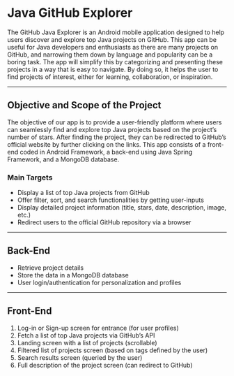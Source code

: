 # Java GitHub Explorer
The GitHub Java Explorer is an Android mobile application designed to help users discover and explore top Java projects on GitHub. This app can be useful for Java developers and enthusiasts as there are many projects on GitHub, and narrowing them down by language and popularity can be a boring task. The app will simplify this by categorizing and presenting these projects in a way that is easy to navigate. By doing so, it helps the user to find projects of interest, either for learning, collaboration, or inspiration.

---

## Objective and Scope of the Project
The objective of our app is to provide a user-friendly platform where users can seamlessly find and explore top Java projects based on the project’s number of stars. After finding the project, they can be redirected to GitHub’s official website by further clicking on the links. This app consists of a front-end coded in Android Framework, a back-end using Java Spring Framework, and a MongoDB database.

### Main Targets
- Display a list of top Java projects from GitHub
- Offer filter, sort, and search functionalities by getting user-inputs
- Display detailed project information (title, stars, date, description, image, etc.)
- Redirect users to the official GitHub repository via a browser

---

## Back-End
- Retrieve project details
- Store the data in a MongoDB database
- User login/authentication for personalization and profiles

---

## Front-End
1. Log-in or Sign-up screen for entrance (for user profiles)
2. Fetch a list of top Java projects via GitHub’s API
3. Landing screen with a list of projects (scrollable)
4. Filtered list of projects screen (based on tags defined by the user)
5. Search results screen (queried by the user)
6. Full description of the project screen (can redirect to GitHub)
